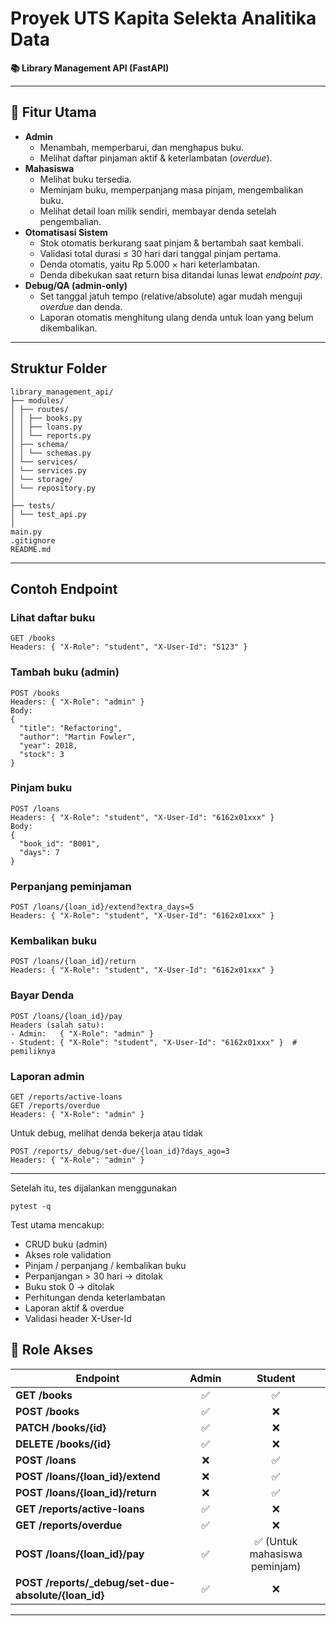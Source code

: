 # Proyek UTS Kapita Selekta Analitika Data
**📚 Library Management API (FastAPI)**

---
## 🚀 Fitur Utama
- **Admin**
  - Menambah, memperbarui, dan menghapus buku.
  - Melihat daftar pinjaman aktif & keterlambatan (*overdue*).
- **Mahasiswa**
  - Melihat buku tersedia.
  - Meminjam buku, memperpanjang masa pinjam, mengembalikan buku.
  - Melihat detail loan milik sendiri, membayar denda setelah pengembalian.
- **Otomatisasi Sistem**
  - Stok otomatis berkurang saat pinjam & bertambah saat kembali.
  - Validasi total durasi ≤ 30 hari dari tanggal pinjam pertama.
  - Denda otomatis, yaitu Rp 5.000 × hari keterlambatan.
  - Denda dibekukan saat return bisa ditandai lunas lewat *endpoint pay*.
- **Debug/QA (admin-only)**
  - Set tanggal jatuh tempo (relative/absolute) agar mudah menguji *overdue* dan denda.
  - Laporan otomatis menghitung ulang denda untuk loan yang belum dikembalikan.
---

## Struktur Folder
```
library_management_api/
├── modules/
│ ├── routes/
│ │ ├── books.py
│ │ ├── loans.py
│ │ └── reports.py
│ ├── schema/
│ │ └── schemas.py
│ └── services/
│ └── services.py
│ └── storage/
│ └── repository.py
│
├── tests/
│ └── test_api.py
│
main.py
.gitignore
README.md 
```
---

## Contoh Endpoint

### Lihat daftar buku
```
GET /books
Headers: { "X-Role": "student", "X-User-Id": "S123" }
```

### Tambah buku (admin)
```
POST /books
Headers: { "X-Role": "admin" }
Body:
{
  "title": "Refactoring",
  "author": "Martin Fowler",
  "year": 2018,
  "stock": 3
}
```

### Pinjam buku
```
POST /loans
Headers: { "X-Role": "student", "X-User-Id": "6162x01xxx" }
Body:
{
  "book_id": "B001",
  "days": 7
}
```

### Perpanjang peminjaman
```
POST /loans/{loan_id}/extend?extra_days=5
Headers: { "X-Role": "student", "X-User-Id": "6162x01xxx" }
```

### Kembalikan buku
```
POST /loans/{loan_id}/return
Headers: { "X-Role": "student", "X-User-Id": "6162x01xxx" }
```

### Bayar Denda
```
POST /loans/{loan_id}/pay
Headers (salah satu):
- Admin:   { "X-Role": "admin" }
- Student: { "X-Role": "student", "X-User-Id": "6162x01xxx" }  # pemiliknya
```

### Laporan admin
```
GET /reports/active-loans
GET /reports/overdue
Headers: { "X-Role": "admin" }
```
Untuk debug, melihat denda bekerja atau tidak
```
POST /reports/_debug/set-due/{loan_id}?days_ago=3
Headers: { "X-Role": "admin" }
```
---
Setelah itu, tes dijalankan menggunakan
```
pytest -q
```
Test utama mencakup:
- CRUD buku (admin)
- Akses role validation
- Pinjam / perpanjang / kembalikan buku
- Perpanjangan > 30 hari → ditolak
- Buku stok 0 → ditolak
- Perhitungan denda keterlambatan
- Laporan aktif & overdue
- Validasi header X-User-Id

## 👥 Role Akses

| Endpoint | Admin | Student |
|-----------|:------:|:--------:|
| **GET /books** | ✅ | ✅ |
| **POST /books** | ✅ | ❌ |
| **PATCH /books/{id}** | ✅ | ❌ |
| **DELETE /books/{id}** | ✅ | ❌ |
| **POST /loans** | ❌ | ✅ |
| **POST /loans/{loan_id}/extend** | ❌ | ✅ |
| **POST /loans/{loan_id}/return** | ❌ | ✅ |
| **GET /reports/active-loans** | ✅ | ❌ |
| **GET /reports/overdue** | ✅ | ❌ |
| **POST /loans/{loan_id}/pay** | ✅ | ✅ (Untuk mahasiswa peminjam) |
| **POST /reports/_debug/set-due-absolute/{loan_id}** | ✅ | ❌ |

---
